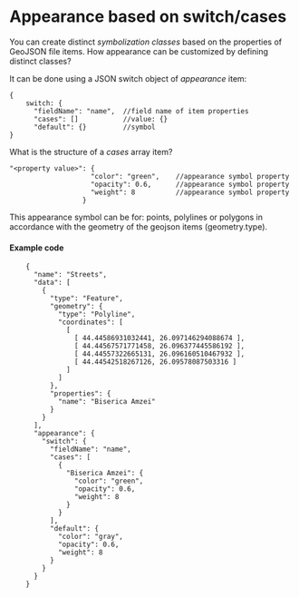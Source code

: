 # Appearance based on switch/cases

You can create distinct _symbolization classes_ based on the properties of GeoJSON file items.
How appearance can be customized by defining distinct classes?

It can be done using a JSON switch object of *appearance* item:

    {
        switch: {
          "fieldName": "name",  //field name of item properties 
          "cases": []           //value: {}
          "default": {}         //symbol
    }

What is the structure of a _cases_ array item?

    "<property value>": {
                        "color": "green",    //appearance symbol property
                        "opacity": 0.6,      //appearance symbol property
                        "weight": 8          //appearance symbol property
                      }

This appearance symbol can be for: points, polylines or polygons in accordance with the geometry of the geojson items (geometry.type).

#### Example code

        {
          "name": "Streets",
          "data": [
            {
              "type": "Feature",
              "geometry": {
                "type": "Polyline",
                "coordinates": [
                  [
                    [ 44.44586931032441, 26.097146294088674 ],
                    [ 44.44567571771458, 26.096377445586192 ],
                    [ 44.44557322665131, 26.096160510467932 ],
                    [ 44.44542518267126, 26.09578087503316 ]
                  ]
                ]
              },
              "properties": {
                "name": "Biserica Amzei"
              }
            }
          ],
          "appearance": {
            "switch": {
              "fieldName": "name",
              "cases": [
                {
                  "Biserica Amzei": {
                    "color": "green",
                    "opacity": 0.6,
                    "weight": 8
                  }
                }
              ],
              "default": {
                "color": "gray",
                "opacity": 0.6,
                "weight": 8
              }
            }
          }
        }
